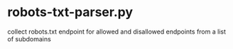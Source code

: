 # robots-txt-parser.py
collect robots.txt endpoint for allowed and disallowed endpoints from a list of subdomains 

